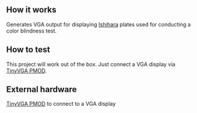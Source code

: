 <!---

This file is used to generate your project datasheet. Please fill in the information below and delete any unused
sections.

You can also include images in this folder and reference them in the markdown. Each image must be less than
512 kb in size, and the combined size of all images must be less than 1 MB.
-->

## How it works

Generates VGA output for displaying [Ishihara](https://en.wikipedia.org/wiki/Ishihara_test) plates used for conducting a color blindness test. 

## How to test

This project will work out of the box. Just connect a VGA display via [TinyVGA PMOD](https://github.com/mole99/tiny-vga). 

## External hardware

[TinyVGA PMOD](https://github.com/mole99/tiny-vga) to connect to a VGA display
